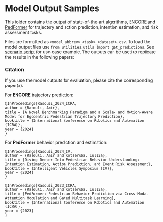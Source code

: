 # Model Output Samples
This folder contains the output of state-of-the-art algorithms, [ENCORE](https://arxiv.org/pdf/2310.10424) and [PedFormer](https://arxiv.org/pdf/2210.07886) for trajectory and action prediction, intention estimation, and risk assessment tasks.  

Files are formatted as ```<model_abbrev>_<task>_<dataset>.csv```. To load the model output files use ```from utilities.utils import get_predictions```.
See [scenario script](../scenarioEval/scneario_scripts.py) for use-case example. The outputs can be used to replicate the 
results in the following papers:


<a name="citation"></a>
### Citation
If you use the model outputs for evaluation, please cite the corresponding paper(s).

For **ENCORE** trajectory prediction:
```
@InProceedings{Rasouli_2024_ICRA,
author = {Rasouli, Amir},
title = {A Novel Benchmarking Paradigm and a Scale- and Motion-Aware Model for Egocentric Pedestrian Trajectory Prediction},
booktitle = {International Conference on Robotics and Automation (ICRA)},
year = {2024}
}
```
For **PedFormer** behavior prediction and estimation:

```
@InProceedings{Rasouli_2024_IV,
author = {Rasouli, Amir and Kotseruba, Iuliia},
title = {Diving Deeper Into Pedestrian Behavior Understanding: Intention Estimation, Action Prediction, and Event Risk Assessment},
booktitle = {Intelligent Vehicles Symposium (IV)},
year = {2024}
}

@InProceedings{Rasouli_2023_ICRA,
author = {Rasouli, Amir and Kotseruba, Iuliia},
title = {PedFormer: Pedestrian Behavior Prediction via Cross-Modal Attention Modulation and Gated Multitask Learning},
booktitle = {International Conference on Robotics and Automation (ICRA)},
year = {2023}
}
```
